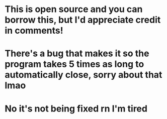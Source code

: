 # This is open source and you can borrow this, but I'd appreciate credit in comments!
# There's a bug that makes it so the program takes 5 times as long to automatically close, sorry about that lmao
# No it's not being fixed rn I'm tired
